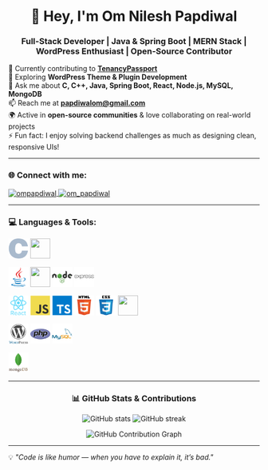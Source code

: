 <h1 align="center">👋 Hey, I'm Om Nilesh Papdiwal</h1>
<h3 align="center">Full-Stack Developer | Java & Spring Boot | MERN Stack | WordPress Enthusiast | Open-Source Contributor</h3>

🚀 Currently contributing to **[TenancyPassport](https://tenancypassport.com)**  
🌱 Exploring **WordPress Theme & Plugin Development**  
💬 Ask me about **C, C++, Java, Spring Boot, React, Node.js, MySQL, MongoDB**  
📫 Reach me at **papdiwalom@gmail.com**  
🌍 Active in **open-source communities** & love collaborating on real-world projects  
⚡ Fun fact: I enjoy solving backend challenges as much as designing clean, responsive UIs!

---

<h3 align="left">🌐 Connect with me:</h3>
<p align="left">
<a href="https://linkedin.com/in/ompapdiwal" target="_blank">
<img align="center" src="https://raw.githubusercontent.com/rahuldkjain/github-profile-readme-generator/master/src/images/icons/Social/linked-in-alt.svg" alt="ompapdiwal" height="30" width="40" />
</a>
<a href="https://www.leetcode.com/om_papdiwal" target="_blank">
<img align="center" src="https://raw.githubusercontent.com/rahuldkjain/github-profile-readme-generator/master/src/images/icons/Social/leet-code.svg" alt="om_papdiwal" height="30" width="40" />
</a>
</p>

---

<h3 align="left">💻 Languages & Tools:</h3>
<p align="left">  
<!-- Backend -->
  <a href="https://www.c.com" target="_blank"><img src="https://raw.githubusercontent.com/devicons/devicon/master/icons/c/c-original.svg" width="40" height="40"/></a>
  <a href="https://www.cpp.com" target="_blank"><img src="https://raw.githubusercontent.com/devicons/devicon/master/icons/cpp/cpp-original.svg" width="40" height="40"/></a>

<a href="https://www.java.com" target="_blank"><img src="https://raw.githubusercontent.com/devicons/devicon/master/icons/java/java-original.svg" width="40" height="40"/></a>
<a href="https://spring.io/" target="_blank"><img src="https://www.vectorlogo.zone/logos/springio/springio-icon.svg" width="40" height="40"/></a>
<a href="https://nodejs.org" target="_blank"><img src="https://raw.githubusercontent.com/devicons/devicon/master/icons/nodejs/nodejs-original-wordmark.svg" width="40" height="40"/></a>
<a href="https://expressjs.com" target="_blank"><img src="https://raw.githubusercontent.com/devicons/devicon/master/icons/express/express-original-wordmark.svg" width="40" height="40"/></a>

<!-- Frontend -->
<a href="https://reactjs.org/" target="_blank"><img src="https://raw.githubusercontent.com/devicons/devicon/master/icons/react/react-original-wordmark.svg" width="40" height="40"/></a>
<a href="https://developer.mozilla.org/en-US/docs/Web/JavaScript" target="_blank"><img src="https://raw.githubusercontent.com/devicons/devicon/master/icons/javascript/javascript-original.svg" width="40" height="40"/></a>
<a href="https://www.typescriptlang.org/" target="_blank"><img src="https://raw.githubusercontent.com/devicons/devicon/master/icons/typescript/typescript-original.svg" width="40" height="40"/></a>
<a href="https://www.w3.org/html/" target="_blank"><img src="https://raw.githubusercontent.com/devicons/devicon/master/icons/html5/html5-original-wordmark.svg" width="40" height="40"/></a>
<a href="https://www.w3schools.com/css/" target="_blank"><img src="https://raw.githubusercontent.com/devicons/devicon/master/icons/css3/css3-original-wordmark.svg" width="40" height="40"/></a>
<a href="https://tailwindcss.com/" target="_blank"><img src="https://www.vectorlogo.zone/logos/tailwindcss/tailwindcss-icon.svg" width="40" height="40"/></a>

<!-- WordPress / PHP -->
<a href="https://wordpress.org" target="_blank"><img src="https://raw.githubusercontent.com/devicons/devicon/master/icons/wordpress/wordpress-original.svg" width="40" height="40"/></a>
<a href="https://www.php.net" target="_blank"><img src="https://raw.githubusercontent.com/devicons/devicon/master/icons/php/php-original.svg" width="40" height="40"/></a>
<a href="https://www.mysql.com/" target="_blank"><img src="https://raw.githubusercontent.com/devicons/devicon/master/icons/mysql/mysql-original-wordmark.svg" width="40" height="40"/></a>

<!-- Others -->
<a href="https://www.mongodb.com/" target="_blank"><img src="https://raw.githubusercontent.com/devicons/devicon/master/icons/mongodb/mongodb-original-wordmark.svg" width="40" height="40"/></a>
</p>

---

<h3 align="center">📊 GitHub Stats & Contributions</h3>
<p align="center">
<img src="https://github-readme-stats.vercel.app/api?username=OmPapdiwal&show_icons=true&theme=radical" alt="GitHub stats" height="165"/>
<img src="https://github-readme-streak-stats.herokuapp.com/?user=OmPapdiwal&theme=radical" alt="GitHub streak" height="165"/>
</p>

<p align="center">
<img src="https://activity-graph.herokuapp.com/graph?username=OmPapdiwal&theme=github" alt="GitHub Contribution Graph" />
</p>

---

💡 *"Code is like humor — when you have to explain it, it’s bad."*
